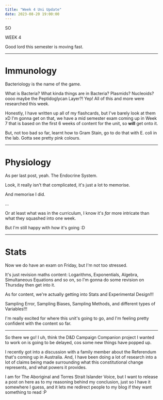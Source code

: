 ```yaml
---
title: "Week 4 Uni Update"
date: 2023-08-20 19:00:00
---
```


SO

WEEK 4

Good lord this semester is moving fast.

---
# Immunology
Bacteriology is the name of the game.

What is Bacteria? What kinda things are in Bacteria? Plasmids? Nucleoids? oooo maybe the Peptidoglycan Layer?! Yep! All of this and more were researched this week.

Honestly, I have written up all of my flashcards, but I've barely look at them xD
I'm gonna get on that, we have a mid semester exam coming up in Week 7 that is based on the first 6 weeks of content for the unit, so **will** get onto it.

But, not too bad so far, learnt how to Gram Stain, go to do that with E. coli in the lab. Gotta see pretty pink colours.

---
# Physiology
As per last post, yeah. The Endocrine System.

Look, it really isn't that complicated, it's just a lot to memorise.

And memorise I did.

...

Or at least what was in the curriculum, I know it's *far* more intricate than what they squashed into one week.

But I'm still happy with how it's going :D

---
# Stats
Now we do have an exam on Friday, but I'm not too stressed.

It's just revision maths content: Logarithms, Exponentials, Algebra, Simultaneous Equations and so on, so I'm gonna do some revision on Thursday then get into it.

As for content, we're actually getting into Stats and Experimental Design!!!

Sampling Error, Sampling Biases, Sampling Methods, and different types of Variables!!!

I'm really excited for where this unit's going to go, and I'm feeling pretty confident with the content so far.

---
So there we go! I uh, think the D&D Campaign Companion project I wanted to work on is going to be delayed, cos some new things have popped up.

I recently got into  a discussion with a family member about the Referendum that's coming up in Australia. And, I have been doing a lot of research into a lot of claims being made surrounding what this constitutional change represents, and what powers it provides.

I am for The Aboriginal and Torres Strait Islander Voice, but I want to release a post on here as to my reasoning behind my conclusion, just so I have it somewhere I guess, and it lets me redirect people to my blog if they want something to read :P

